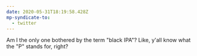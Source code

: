 ```yaml
---
date: 2020-05-31T18:19:58.428Z
mp-syndicate-to:
  - twitter
---
```


Am I the only one bothered by the term "black IPA"? Like, y'all know what the "P" stands for, right?
